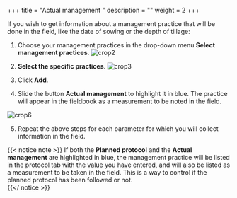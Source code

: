 +++
title = "Actual management "
description = ""
weight = 2
+++

If you wish to get information about a management practice that will be done in the field, like the date of sowing or the depth of tillage:

1. Choose your management practices in the drop-down menu **Select management practices**. 
![crop2](https://agrofims.github.io/helpdocs/images/crop2.png)

2.	**Select the specific practices**.
![crop3](https://agrofims.github.io/helpdocs/images/crop3.png)

3.	Click **Add**.

4.	Slide the button **Actual management** to highlight it in blue.     The practice will appear in the fieldbook as a measurement to be noted in the field.  

![crop6](https://agrofims.github.io/helpdocs/images/crop6.png)

5.	Repeat the above steps for each parameter for which you will collect information in the field. 

{{< notice note >}}
If both the **Planned protocol** and the **Actual management** are highlighted in blue, the management practice will be listed in the protocol tab with the value you have entered, and will also be listed as a measurement to be taken in the field. This is a way to control if the planned protocol has been followed or not.  
{{</ notice >}}

